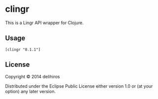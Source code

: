# clingr

This is a Lingr API wrapper for Clojure.

## Usage

	[clingr "0.1.1"]

## License

Copyright © 2014 delihiros

Distributed under the Eclipse Public License either version 1.0 or (at
your option) any later version.
